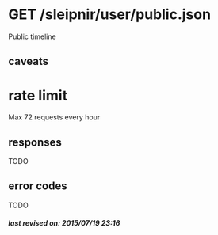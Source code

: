 # GET /sleipnir/user/public.json

Public timeline

## caveats

# rate limit

Max 72 requests every hour

## responses

TODO

## error codes

TODO

##### last revised on: 2015/07/19 23:16
